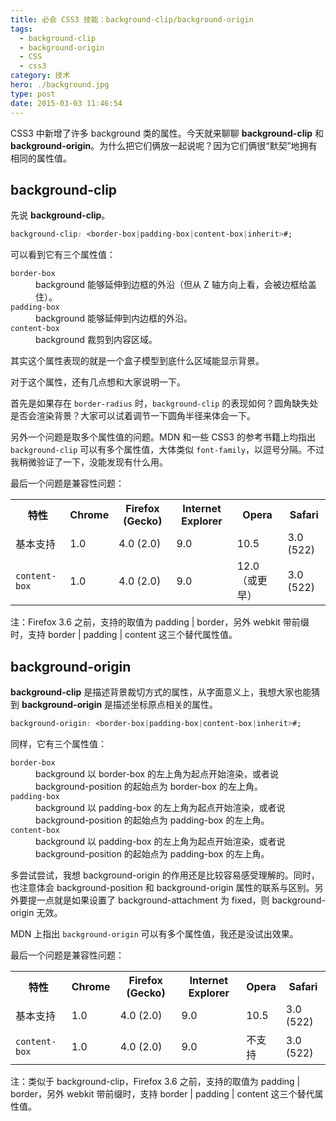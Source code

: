 ```yaml
---
title: 必会 CSS3 技能：background-clip/background-origin
tags:
  - background-clip
  - background-origin
  - CSS
  - css3
category: 技术
hero: ./background.jpg
type: post
date: 2015-03-03 11:46:54
---
```


CSS3 中新增了许多 background 类的属性。今天就来聊聊 **background-clip** 和 **background-origin**。为什么把它们俩放一起说呢？因为它们俩很“默契”地拥有相同的属性值。</p>

## background-clip

先说 **background-clip**。

```css
background-clip: <border-box|padding-box|content-box|inherit>#;
```

可以看到它有三个属性值：

<dl>
  <dt><code>border-box</code></dt>
  <dd>background 能够延伸到边框的外沿（但从 Z 轴方向上看，会被边框给盖住）。</dd>
  <dt><code>padding-box</code></dt>
  <dd>background 能够延伸到内边框的外沿。</dd>
  <dt><code>content-box</code></dt>
  <dd>background 裁剪到内容区域。</dd>
</dl>

其实这个属性表现的就是一个盒子模型到底什么区域能显示背景。

对于这个属性，还有几点想和大家说明一下。

首先是如果存在 `border-radius` 时，`background-clip` 的表现如何？圆角缺失处是否会渲染背景？大家可以试着调节一下圆角半径来体会一下。

另外一个问题是取多个属性值的问题。MDN 和一些 CSS3 的参考书籍上均指出 `background-clip` 可以有多个属性值，大体类似 `font-family`，以逗号分隔。不过我稍微验证了一下，没能发现有什么用。

最后一个问题是兼容性问题：

<table>
<tbody>
<tr><th>特性</th><th>Chrome</th><th>Firefox (Gecko)</th><th>Internet Explorer</th><th>Opera</th><th>Safari</th></tr>
<tr>
<td>基本支持</td>
<td>1.0</td>
<td>4.0 (2.0) </td>
<td>9.0 </td>
<td>10.5</td>
<td>3.0 (522) </td>
</tr>
<tr>
<td><code>content-box</code></td>
<td>1.0</td>
<td>4.0 (2.0) </td>
<td>9.0 </td>
<td>12.0 （或更早）</td>
<td>3.0 (522) </td>
</tr>
</tbody>
</table>

注：Firefox 3.6 之前，支持的取值为 padding | border，另外 webkit 带前缀时，支持 border | padding | content 这三个替代属性值。

## background-origin

**background-clip** 是描述背景裁切方式的属性，从字面意义上，我想大家也能猜到 **background-origin** 是描述坐标原点相关的属性。

```css
background-origin: <border-box|padding-box|content-box|inherit>#;
```

同样，它有三个属性值：

<dl>
<dt><code>border-box</code></dt>
<dd>background 以 border-box 的左上角为起点开始渲染，或者说 background-position 的起始点为 border-box 的左上角。</dd>
<dt><code>padding-box</code></dt>
<dd>background 以 padding-box 的左上角为起点开始渲染，或者说 background-position 的起始点为 padding-box 的左上角。</dd>
<dt><code>content-box</code></dt>
<dd>background 以 padding-box 的左上角为起点开始渲染，或者说 background-position 的起始点为 padding-box 的左上角。</dd>
</dl>

多尝试尝试，我想 background-origin 的作用还是比较容易感受理解的。同时，也注意体会 background-position 和 background-origin 属性的联系与区别。另外要提一点就是如果设置了 background-attachment 为 fixed，则 background-origin 无效。

MDN 上指出 `background-origin` 可以有多个属性值，我还是没试出效果。

最后一个问题是兼容性问题：

<table>
<tbody>
<tr><th>特性</th><th>Chrome</th><th>Firefox (Gecko)</th><th>Internet Explorer</th><th>Opera</th><th>Safari</th></tr>
<tr>
<td>基本支持</td>
<td>1.0</td>
<td>4.0 (2.0) </td>
<td>9.0 </td>
<td>10.5</td>
<td>3.0 (522) </td>
</tr>
<tr>
<td><code>content-box</code></td>
<td>1.0</td>
<td>4.0 (2.0) </td>
<td>9.0 </td>
<td>不支持</td>
<td>3.0 (522) </td>
</tr>
</tbody>
</table>

注：类似于 background-clip，Firefox 3.6 之前，支持的取值为 padding | border，另外 webkit 带前缀时，支持 border | padding | content 这三个替代属性值。
